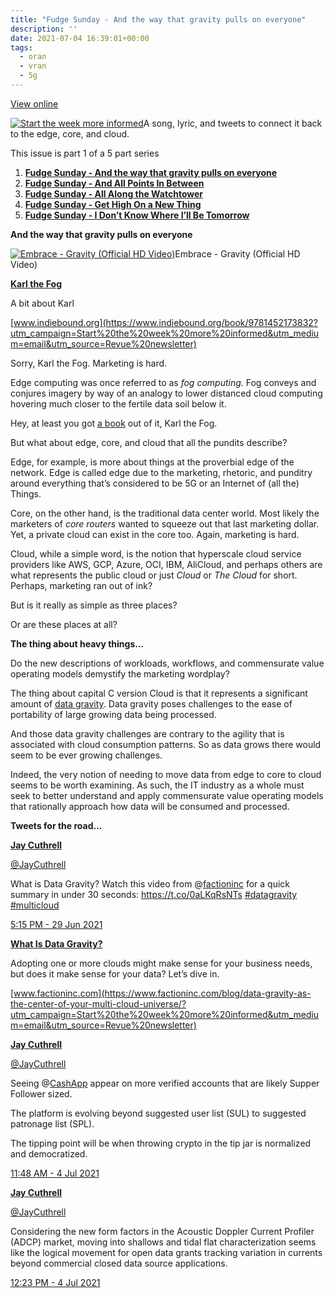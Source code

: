 ```yaml
---
title: "Fudge Sunday - And the way that gravity pulls on everyone"
description: ''
date: 2021-07-04 16:39:01+00:00
tags:
  - oran
  - vran
  - 5g
---
```


[View online](https://sunday.fudge.org/issues/fudge-sunday-and-the-way-that-gravity-pulls-on-everyone-673047?utm_campaign=Issue&utm_content=view_in_browser&utm_medium=email&utm_source=Start+the+week+more+informed)

[![Start the week more informed](https://bucketeer-e05bbc84-baa3-437e-9518-adb32be77984.s3.amazonaws.com/public/images/6d8d384b-380f-46b8-af64-2ba1b08beec2_1200x115.png "Start the week more informed")](https://substackcdn.com/image/fetch/f_auto,q_auto:good,fl_progressive:steep/https%3A%2F%2Fbucketeer-e05bbc84-baa3-437e-9518-adb32be77984.s3.amazonaws.com%2Fpublic%2Fimages%2F6d8d384b-380f-46b8-af64-2ba1b08beec2_1200x115.png)A song, lyric, and tweets to connect it back to the edge, core, and cloud.

This issue is part 1 of a 5 part series

1. **[Fudge Sunday - And the way that gravity pulls on everyone](https://sunday.fudge.org/issues/fudge-sunday-and-the-way-that-gravity-pulls-on-everyone-673047?utm_campaign=Start%20the%20week%20more%20informed&utm_medium=email&utm_source=Revue%20newsletter)**
2. **[Fudge Sunday - And All Points In Between](https://sunday.fudge.org/issues/fudge-sunday-and-all-points-in-between-679406?utm_campaign=Start%20the%20week%20more%20informed&utm_medium=email&utm_source=Revue%20newsletter)**
3. **[Fudge Sunday - All Along the Watchtower](https://sunday.fudge.org/issues/fudge-sunday-all-along-the-watchtower-679407?utm_campaign=Start%20the%20week%20more%20informed&utm_medium=email&utm_source=Revue%20newsletter)**
4. **[Fudge Sunday - Get High On a New Thing](https://sunday.fudge.org/issues/fudge-sunday-get-high-on-a-new-thing-679408?utm_campaign=Start%20the%20week%20more%20informed&utm_medium=email&utm_source=Revue%20newsletter)**
5. **[Fudge Sunday - I Don’t Know Where I’ll Be Tomorrow](https://sunday.fudge.org/issues/fudge-sunday-i-don-t-know-where-i-ll-be-tomorrow-679416?utm_campaign=Start%20the%20week%20more%20informed&utm_medium=email&utm_source=Revue%20newsletter)**

 **And the way that gravity pulls on everyone**

[![Embrace - Gravity (Official HD Video)](https://bucketeer-e05bbc84-baa3-437e-9518-adb32be77984.s3.amazonaws.com/public/images/d064b30e-2365-4c43-a303-ab8173ff5fff_600x338.jpeg "Embrace - Gravity (Official HD Video)")](https://substackcdn.com/image/fetch/f_auto,q_auto:good,fl_progressive:steep/https%3A%2F%2Fbucketeer-e05bbc84-baa3-437e-9518-adb32be77984.s3.amazonaws.com%2Fpublic%2Fimages%2Fd064b30e-2365-4c43-a303-ab8173ff5fff_600x338.jpeg)Embrace - Gravity (Official HD Video)

**[Karl the Fog](https://www.indiebound.org/book/9781452173832?utm_campaign=Start%20the%20week%20more%20informed&utm_medium=email&utm_source=Revue%20newsletter)**

A bit about Karl

[www.indiebound.org](https://www.indiebound.org/book/9781452173832?utm_campaign=Start%20the%20week%20more%20informed&utm_medium=email&utm_source=Revue%20newsletter)

Sorry, Karl the Fog. Marketing is hard.

Edge computing was once referred to as *fog computing.* Fog conveys and conjures imagery by way of an analogy to lower distanced cloud computing hovering much closer to the fertile data soil below it.

Hey, at least you got [a book](https://www.indiebound.org/book/9781452173832?utm_campaign=Start%20the%20week%20more%20informed&utm_medium=email&utm_source=Revue%20newsletter) out of it, Karl the Fog.

But what about edge, core, and cloud that all the pundits describe?

Edge, for example, is more about things at the proverbial edge of the network. Edge is called edge due to the marketing, rhetoric, and punditry around everything that’s considered to be 5G or an Internet of (all the) Things.

Core, on the other hand, is the traditional data center world. Most likely the marketers of *core routers* wanted to squeeze out that last marketing dollar. Yet, a private cloud can exist in the core too. Again, marketing is hard.

Cloud, while a simple word, is the notion that hyperscale cloud service providers like AWS, GCP, Azure, OCI, IBM, AliCloud, and perhaps others are what represents the public cloud or just *Cloud* or *The Cloud* for short. Perhaps, marketing ran out of ink?

But is it really as simple as three places?

Or are these places at all?

 **The thing about heavy things...**

Do the new descriptions of workloads, workflows, and commensurate value operating models demystify the marketing wordplay?

The thing about capital C version Cloud is that it represents a significant amount of [data gravity](https://www.factioninc.com/blog/data-gravity-as-the-center-of-your-multi-cloud-universe/?utm_campaign=Start%20the%20week%20more%20informed&utm_medium=email&utm_source=Revue%20newsletter). Data gravity poses challenges to the ease of portability of large growing data being processed.

And those data gravity challenges are contrary to the agility that is associated with cloud consumption patterns. So as data grows there would seem to be ever growing challenges.

Indeed, the very notion of needing to move data from edge to core to cloud seems to be worth examining. As such, the IT industry as a whole must seek to better understand and apply commensurate value operating models that rationally approach how data will be consumed and processed.

 **Tweets for the road...**

**[Jay Cuthrell](https://web.archive.org/web/20230000000000*/https://twitter.com/jaycuthrell/status/1409983779616264201)**

[@JayCuthrell](https://web.archive.org/web/20230000000000*/https://twitter.com/jaycuthrell/status/1409983779616264201)

What is Data Gravity? Watch this video from @[factioninc](https://twitter.com/factioninc) for a quick summary in under 30 seconds: <https://t.co/0aLKqRsNTs> [#datagravity](https://twitter.com/search?q=%23datagravity "#datagravity") [#multicloud](https://twitter.com/search?q=%23multicloud "#multicloud")

 [5:15 PM - 29 Jun 2021](https://web.archive.org/web/20230000000000*/https://twitter.com/jaycuthrell/status/1409983779616264201)

**[What Is Data Gravity?](https://www.factioninc.com/blog/data-gravity-as-the-center-of-your-multi-cloud-universe/?utm_campaign=Start%20the%20week%20more%20informed&utm_medium=email&utm_source=Revue%20newsletter)**

Adopting one or more clouds might make sense for your business needs, but does it make sense for your data? Let’s dive in.

[www.factioninc.com](https://www.factioninc.com/blog/data-gravity-as-the-center-of-your-multi-cloud-universe/?utm_campaign=Start%20the%20week%20more%20informed&utm_medium=email&utm_source=Revue%20newsletter)

**[Jay Cuthrell](https://web.archive.org/web/20230000000000*/https://twitter.com/jaycuthrell/status/1411713487957594113)**

[@JayCuthrell](https://web.archive.org/web/20230000000000*/https://twitter.com/jaycuthrell/status/1411713487957594113)

Seeing @[CashApp](https://twitter.com/CashApp) appear on more verified accounts that are likely Supper Follower sized.  
  
The platform is evolving beyond suggested user list (SUL) to suggested patronage list (SPL).  
  
The tipping point will be when throwing crypto in the tip jar is normalized and democratized.

[11:48 AM - 4 Jul 2021](https://web.archive.org/web/20230000000000*/https://twitter.com/jaycuthrell/status/1411713487957594113)

**[Jay Cuthrell](https://web.archive.org/web/20230000000000*/https://twitter.com/jaycuthrell/status/1411722348844158976)**

[@JayCuthrell](https://web.archive.org/web/20230000000000*/https://twitter.com/jaycuthrell/status/1411722348844158976)

Considering the new form factors in the Acoustic Doppler Current Profiler (ADCP) market, moving into shallows and tidal flat characterization seems like the logical movement for open data grants tracking variation in currents beyond commercial closed data source applications.

[12:23 PM - 4 Jul 2021](https://web.archive.org/web/20230000000000*/https://twitter.com/jaycuthrell/status/1411722348844158976)

